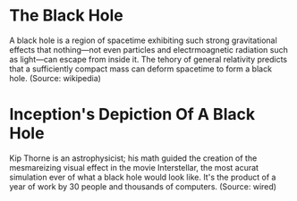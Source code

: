 # The Black Hole
A black hole is a region of spacetime exhibiting such strong gravitational effects that nothing—not even particles and electrmoagnetic radiation such as light—can escape from inside it. The tehory of general relativity predicts that a sufficiently compact mass can deform spacetime to form a black hole. (Source: wikipedia)

# Inception's Depiction Of A Black Hole
Kip Thorne is an astrophysicist; his math guided the creation of the mesmareizing visual effect in the movie Interstellar, the most acurat simulation ever of what a black hole would look like. It's the product of a year of work by 30 people and thousands of computers. (Source: wired)
